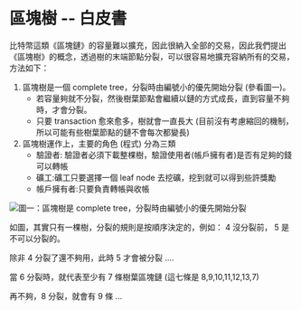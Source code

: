 # 區塊樹 -- 白皮書

比特幣這類《區塊鏈》的容量難以擴充，因此很納入全部的交易，因此我們提出《區塊樹》的概念，透過樹的末端節點分裂，可以很容易地擴充容納所有的交易，方法如下：

1. 區塊樹是一個 complete tree，分裂時由編號小的優先開始分裂 (參看圖一)。
    * 若容量夠就不分裂，然後樹葉節點會繼續以鏈的方式成長，直到容量不夠時，才會分裂。
    * 只要 transaction 愈來愈多，樹就會一直長大 (目前沒有考慮縮回的機制，所以可能有些樹葉節點的鏈不會每次都變長)
2. 區塊樹運作上，主要的角色 (程式) 分為三類
    * 驗證者: 驗證者必須下載整棵樹，驗證使用者(帳戶擁有者)是否有足夠的錢可以轉帳
    * 礦工:礦工只要選擇一個 leaf node 去挖礦，挖到就可以得到些許獎勵
    * 帳戶擁有者:只要負責轉帳與收帳

![圖一：區塊樹是 complete tree，分裂時由編號小的優先開始分裂](https://upload.wikimedia.org/wikipedia/commons/7/7d/FullBT_CompleteBT.jpg)

如圖，其實只有一棵樹，分裂的規則是按順序決定的，例如： 4 沒分裂前， 5 是不可以分裂的。

除非 4 分裂了還不夠用，此時 5 才會被分裂 ....

當 6 分裂時，就代表至少有 7 條樹葉區塊鏈 (這七條是 8,9,10,11,12,13,7)

再不夠，8 分裂，就會有 9 條 ...

